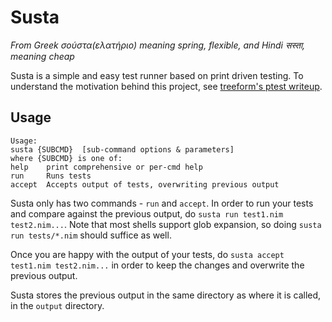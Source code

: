 # Susta

*From Greek σούστα(ελατήριο) meaning spring, flexible, and Hindi सस्ता, meaning cheap*

Susta is a simple and easy test runner based on print driven testing.
To understand the motivation behind this project, see 
[treeform's ptest writeup](https://github.com/treeform/ptest#readme).

## Usage

```
Usage:
susta {SUBCMD}  [sub-command options & parameters]
where {SUBCMD} is one of:
help    print comprehensive or per-cmd help
run     Runs tests
accept  Accepts output of tests, overwriting previous output
```

Susta only has two commands - `run` and `accept`. In order to run your tests and compare against
the previous output, do `susta run test1.nim test2.nim...`. Note that most shells support glob expansion,
so doing `susta run tests/*.nim` should suffice as well.

Once you are happy with the output of your tests, do `susta accept test1.nim test2.nim...` in order to keep
the changes and overwrite the previous output.

Susta stores the previous output in the same directory as where it is called, in the `output` directory.
